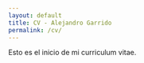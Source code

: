 ```yaml
---
layout: default
title: CV - Alejandro Garrido
permalink: /cv/
---
```


Esto es el inicio de mi curriculum vitae.
